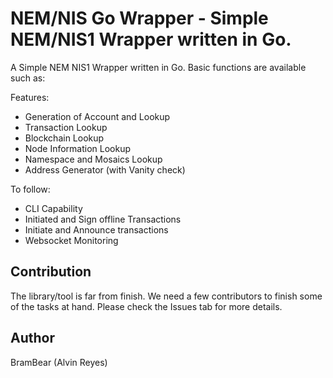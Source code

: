 # NEM/NIS Go Wrapper - Simple NEM/NIS1 Wrapper written in Go.

A Simple NEM NIS1 Wrapper written in Go. Basic functions are available such as:

Features:

+ Generation of Account and Lookup
+ Transaction Lookup
+ Blockchain Lookup
+ Node Information Lookup
+ Namespace and Mosaics Lookup
+ Address Generator (with Vanity check)

To follow:

+ CLI Capability
+ Initiated and Sign offline Transactions
+ Initiate and Announce transactions
+ Websocket Monitoring

## Contribution
The library/tool is far from finish. We need a few contributors to finish some of the tasks at hand. Please check the Issues tab for more details.

## Author
BramBear (Alvin Reyes)

